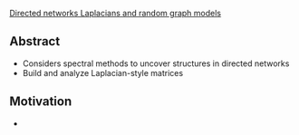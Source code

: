 [Directed networks Laplacians and random graph models](https://arxiv.org/abs/2107.03026)
## Abstract
- Considers spectral methods to uncover structures in directed networks
- Build and analyze Laplacian-style matrices
## Motivation
- 